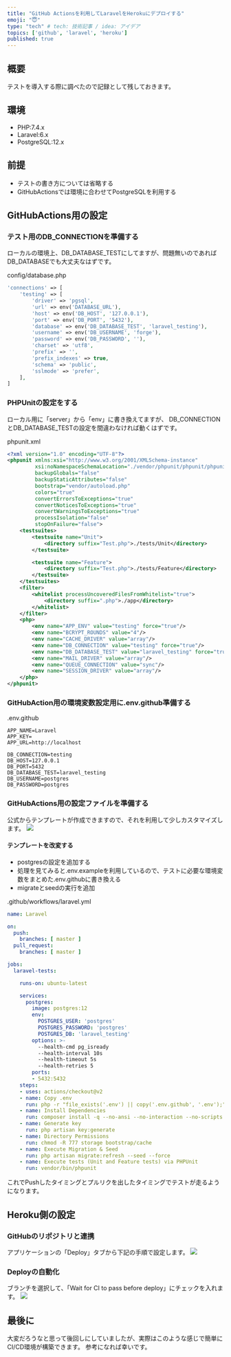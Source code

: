 ```yaml
---
title: "GitHub Actionsを利用してLaravelをHerokuにデプロイする"
emoji: "😇"
type: "tech" # tech: 技術記事 / idea: アイデア
topics: ['github', 'laravel', 'heroku']
published: true
---
```


## 概要
テストを導入する際に調べたので記録として残しておきます。

## 環境
- PHP:7.4.x
- Laravel:6.x
- PostgreSQL:12.x

## 前提
- テストの書き方については省略する
- GitHubActionsでは環境に合わせてPostgreSQLを利用する

## GitHubActions用の設定
### テスト用のDB_CONNECTIONを準備する
ローカルの環境上、DB_DATABASE_TESTにしてますが、問題無いのであればDB_DATABASEでも大丈夫なはずです。

config/database.php
```php
'connections' => [
    'testing' => [
        'driver' => 'pgsql',
        'url' => env('DATABASE_URL'),
        'host' => env('DB_HOST', '127.0.0.1'),
        'port' => env('DB_PORT', '5432'),
        'database' => env('DB_DATABASE_TEST', 'laravel_testing'),
        'username' => env('DB_USERNAME', 'forge'),
        'password' => env('DB_PASSWORD', ''),
        'charset' => 'utf8',
        'prefix' => '',
        'prefix_indexes' => true,
        'schema' => 'public',
        'sslmode' => 'prefer',
    ],
]
```

### PHPUnitの設定をする
ローカル用に「server」から「env」に書き換えてますが、
DB_CONNECTIONとDB_DATABASE_TESTの設定を間違わなければ動くはずです。

phpunit.xml
```xml
<?xml version="1.0" encoding="UTF-8"?>
<phpunit xmlns:xsi="http://www.w3.org/2001/XMLSchema-instance"
         xsi:noNamespaceSchemaLocation="./vendor/phpunit/phpunit/phpunit.xsd"
         backupGlobals="false"
         backupStaticAttributes="false"
         bootstrap="vendor/autoload.php"
         colors="true"
         convertErrorsToExceptions="true"
         convertNoticesToExceptions="true"
         convertWarningsToExceptions="true"
         processIsolation="false"
         stopOnFailure="false">
    <testsuites>
        <testsuite name="Unit">
            <directory suffix="Test.php">./tests/Unit</directory>
        </testsuite>

        <testsuite name="Feature">
            <directory suffix="Test.php">./tests/Feature</directory>
        </testsuite>
    </testsuites>
    <filter>
        <whitelist processUncoveredFilesFromWhitelist="true">
            <directory suffix=".php">./app</directory>
        </whitelist>
    </filter>
    <php>
        <env name="APP_ENV" value="testing" force="true"/>
        <env name="BCRYPT_ROUNDS" value="4"/>
        <env name="CACHE_DRIVER" value="array"/>
        <env name="DB_CONNECTION" value="testing" force="true"/>
        <env name="DB_DATABASE_TEST" value="laravel_testing" force="true"/>
        <env name="MAIL_DRIVER" value="array"/>
        <env name="QUEUE_CONNECTION" value="sync"/>
        <env name="SESSION_DRIVER" value="array"/>
    </php>
</phpunit>

```

### GitHubAction用の環境変数設定用に.env.github準備する
.env.github
```
APP_NAME=Laravel
APP_KEY=
APP_URL=http://localhost

DB_CONNECTION=testing
DB_HOST=127.0.0.1
DB_PORT=5432
DB_DATABASE_TEST=laravel_testing
DB_USERNAME=postgres
DB_PASSWORD=postgres
```

### GitHubActions用の設定ファイルを準備する
公式からテンプレートが作成できますので、それを利用して少しカスタマイズします。
![](https://storage.googleapis.com/zenn-user-upload/380rwerifah60xfycfetpwjij7sg)


#### テンプレートを改変する
- postgresの設定を追加する
- 処理を見てみると.env.exampleを利用しているので、テストに必要な環境変数をまとめた.env.githubに書き換える
- migrateとseedの実行を追加

.github/workflows/laravel.yml
```yml
name: Laravel

on:
  push:
    branches: [ master ]
  pull_request:
    branches: [ master ]

jobs:
  laravel-tests:

    runs-on: ubuntu-latest

    services:
      postgres:
        image: postgres:12
        env:
          POSTGRES_USER: 'postgres'
          POSTGRES_PASSWORD: 'postgres'
          POSTGRES_DB: 'laravel_testing'
        options: >-
          --health-cmd pg_isready
          --health-interval 10s
          --health-timeout 5s
          --health-retries 5
        ports:
        - 5432:5432
    steps:
    - uses: actions/checkout@v2
    - name: Copy .env
      run: php -r "file_exists('.env') || copy('.env.github', '.env');"
    - name: Install Dependencies
      run: composer install -q --no-ansi --no-interaction --no-scripts --no-suggest --no-progress --prefer-dist
    - name: Generate key
      run: php artisan key:generate
    - name: Directory Permissions
      run: chmod -R 777 storage bootstrap/cache
    - name: Execute Migration & Seed
      run: php artisan migrate:refresh --seed --force
    - name: Execute tests (Unit and Feature tests) via PHPUnit
      run: vendor/bin/phpunit
```

これでPushしたタイミングとプルリクを出したタイミングでテストが走るようになります。

## Heroku側の設定
### GitHubのリポジトリと連携
アプリケーションの「Deploy」タブから下記の手順で設定します。
![](https://storage.googleapis.com/zenn-user-upload/s8gxxnadwmz956vk9a3e67if55xt)


### Deployの自動化
ブランチを選択して、「Wait for CI to pass before deploy」にチェックを入れます。
![](https://storage.googleapis.com/zenn-user-upload/lqvspk4g6guq5wmqzwq5xc5sg5ts)

## 最後に
大変だろうなと思って後回しにしていましたが、実際はこのような感じで簡単にCI/CD環境が構築できます。
参考になれば幸いです。

